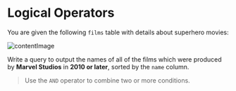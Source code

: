 # Logical Operators

You are given the following `films` table with details about superhero movies:

![contentImage](https://api.sololearn.com/DownloadFile?id=4514)

Write a query to output the names of all of the films which were produced by **Marvel Studios** in **2010 or later**, sorted by the `name` column.

>Use the `AND` operator to combine two or more conditions.
